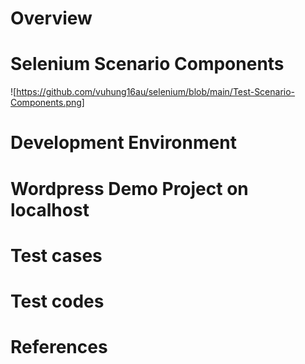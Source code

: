 # Overview 

# Selenium Scenario Components 

![https://github.com/vuhung16au/selenium/blob/main/Test-Scenario-Components.png]

# Development Environment 

# Wordpress Demo Project on localhost 

# Test cases 

# Test codes 

# References 
